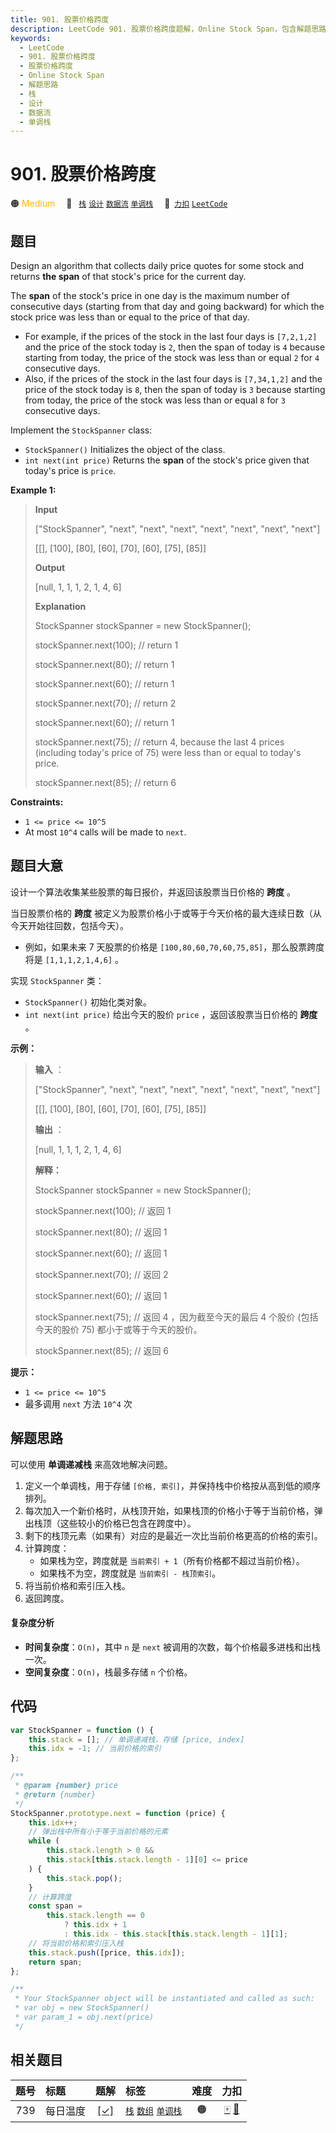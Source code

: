 ```yaml
---
title: 901. 股票价格跨度
description: LeetCode 901. 股票价格跨度题解，Online Stock Span，包含解题思路、复杂度分析以及完整的 JavaScript 代码实现。
keywords:
  - LeetCode
  - 901. 股票价格跨度
  - 股票价格跨度
  - Online Stock Span
  - 解题思路
  - 栈
  - 设计
  - 数据流
  - 单调栈
---
```


# 901. 股票价格跨度

🟠 <font color=#ffb800>Medium</font>&emsp; 🔖&ensp; [`栈`](/tag/stack.md) [`设计`](/tag/design.md) [`数据流`](/tag/data-stream.md) [`单调栈`](/tag/monotonic-stack.md)&emsp; 🔗&ensp;[`力扣`](https://leetcode.cn/problems/online-stock-span) [`LeetCode`](https://leetcode.com/problems/online-stock-span)

## 题目

Design an algorithm that collects daily price quotes for some stock and
returns **the span** of that stock's price for the current day.

The **span** of the stock's price in one day is the maximum number of
consecutive days (starting from that day and going backward) for which the
stock price was less than or equal to the price of that day.

- For example, if the prices of the stock in the last four days is `[7,2,1,2]` and the price of the stock today is `2`, then the span of today is `4` because starting from today, the price of the stock was less than or equal `2` for `4` consecutive days.
- Also, if the prices of the stock in the last four days is `[7,34,1,2]` and the price of the stock today is `8`, then the span of today is `3` because starting from today, the price of the stock was less than or equal `8` for `3` consecutive days.

Implement the `StockSpanner` class:

- `StockSpanner()` Initializes the object of the class.
- `int next(int price)` Returns the **span** of the stock's price given that today's price is `price`.

**Example 1:**

> **Input**
>
> ["StockSpanner", "next", "next", "next", "next", "next", "next", "next"]
>
> [[], [100], [80], [60], [70], [60], [75], [85]]
>
> **Output**
>
> [null, 1, 1, 1, 2, 1, 4, 6]
>
> **Explanation**
>
> StockSpanner stockSpanner = new StockSpanner();
>
> stockSpanner.next(100); // return 1
>
> stockSpanner.next(80); // return 1
>
> stockSpanner.next(60); // return 1
>
> stockSpanner.next(70); // return 2
>
> stockSpanner.next(60); // return 1
>
> stockSpanner.next(75); // return 4, because the last 4 prices (including today's price of 75) were less than or equal to today's price.
>
> stockSpanner.next(85); // return 6

**Constraints:**

- `1 <= price <= 10^5`
- At most `10^4` calls will be made to `next`.

## 题目大意

设计一个算法收集某些股票的每日报价，并返回该股票当日价格的 **跨度** 。

当日股票价格的 **跨度** 被定义为股票价格小于或等于今天价格的最大连续日数（从今天开始往回数，包括今天）。

- 例如，如果未来 7 天股票的价格是 `[100,80,60,70,60,75,85]`，那么股票跨度将是 `[1,1,1,2,1,4,6]` 。

实现 `StockSpanner` 类：

- `StockSpanner()` 初始化类对象。
- `int next(int price)` 给出今天的股价 `price` ，返回该股票当日价格的 **跨度** 。

**示例：**

> **输入** ：
>
> ["StockSpanner", "next", "next", "next", "next", "next", "next", "next"]
>
> [[], [100], [80], [60], [70], [60], [75], [85]]
>
> **输出** ：
>
> [null, 1, 1, 1, 2, 1, 4, 6]
>
> **解释：**
>
> StockSpanner stockSpanner = new StockSpanner();
>
> stockSpanner.next(100); // 返回 1
>
> stockSpanner.next(80); // 返回 1
>
> stockSpanner.next(60); // 返回 1
>
> stockSpanner.next(70); // 返回 2
>
> stockSpanner.next(60); // 返回 1
>
> stockSpanner.next(75); // 返回 4 ，因为截至今天的最后 4 个股价 (包括今天的股价 75) 都小于或等于今天的股价。
>
> stockSpanner.next(85); // 返回 6

**提示：**

- `1 <= price <= 10^5`
- 最多调用 `next` 方法 `10^4` 次

## 解题思路

可以使用 **单调递减栈** 来高效地解决问题。

1. 定义一个单调栈，用于存储 `[价格, 索引]`，并保持栈中价格按从高到低的顺序排列。
2. 每次加入一个新价格时，从栈顶开始，如果栈顶的价格小于等于当前价格，弹出栈顶（这些较小的价格已包含在跨度中）。
3. 剩下的栈顶元素（如果有）对应的是最近一次比当前价格更高的价格的索引。
4. 计算跨度：
   - 如果栈为空，跨度就是 `当前索引 + 1`（所有价格都不超过当前价格）。
   - 如果栈不为空，跨度就是 `当前索引 - 栈顶索引`。
5. 将当前价格和索引压入栈。
6. 返回跨度。

#### 复杂度分析

- **时间复杂度**：`O(n)`，其中 `n` 是 `next` 被调用的次数，每个价格最多进栈和出栈一次。
- **空间复杂度**：`O(n)`，栈最多存储 `n` 个价格。

## 代码

```javascript
var StockSpanner = function () {
	this.stack = []; // 单调递减栈，存储 [price, index]
	this.idx = -1; // 当前价格的索引
};

/**
 * @param {number} price
 * @return {number}
 */
StockSpanner.prototype.next = function (price) {
	this.idx++;
	// 弹出栈中所有小于等于当前价格的元素
	while (
		this.stack.length > 0 &&
		this.stack[this.stack.length - 1][0] <= price
	) {
		this.stack.pop();
	}
	// 计算跨度
	const span =
		this.stack.length == 0
			? this.idx + 1
			: this.idx - this.stack[this.stack.length - 1][1];
	// 将当前价格和索引压入栈
	this.stack.push([price, this.idx]);
	return span;
};

/**
 * Your StockSpanner object will be instantiated and called as such:
 * var obj = new StockSpanner()
 * var param_1 = obj.next(price)
 */
```

## 相关题目

<!-- prettier-ignore -->
| 题号 | 标题 | 题解 | 标签 | 难度 | 力扣 |
| :------: | :------ | :------: | :------ | :------: | :------: |
| 739 | 每日温度 | [[✓]](/problem/0739.md) |  [`栈`](/tag/stack.md) [`数组`](/tag/array.md) [`单调栈`](/tag/monotonic-stack.md) | 🟠 | [🀄️](https://leetcode.cn/problems/daily-temperatures) [🔗](https://leetcode.com/problems/daily-temperatures) |